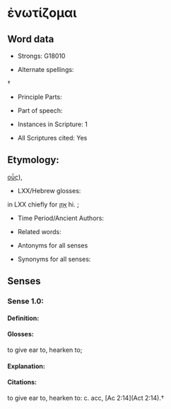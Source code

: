 # ἐνωτίζομαι

<!-- Status: S2=NeedsEdits -->
<!-- Lexica used for edits:   -->

## Word data

* Strongs: G18010

* Alternate spellings:

† 

* Principle Parts: 


* Part of speech: 


* Instances in Scripture: 1

* All Scriptures cited: Yes

## Etymology: 

[οὖς]()), 

* LXX/Hebrew glosses: 

in LXX chiefly for [אָזַן](//en-uhl/H0238) hi. ; 

* Time Period/Ancient Authors: 


* Related words: 

* Antonyms for all senses

* Synonyms for all senses: 


## Senses 


### Sense  1.0: 

#### Definition: 

#### Glosses: 

to give ear to, hearken to; 

#### Explanation: 


#### Citations: 

to give ear to, hearken to: c. acc, [Ac 2:14](Act 2:14).†
